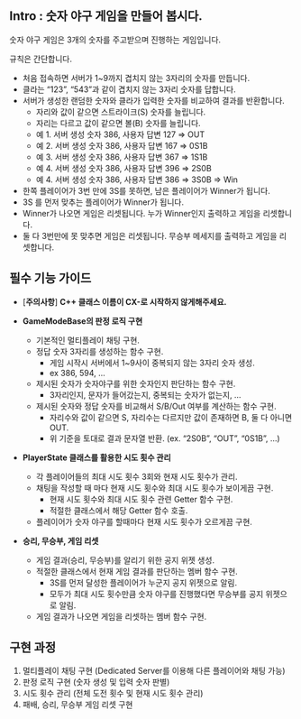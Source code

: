 ## **Intro :  숫자 야구 게임을 만들어 봅시다.**

숫자 야구 게임은 3개의 숫자를 주고받으며 진행하는 게임입니다.

규칙은 간단합니다.

- 처음 접속하면 서버가 1~9까지 겹치지 않는 3자리의 숫자를 만듭니다.
- 클라는 “123”, “543”과 같이 겹치지 않는 3자리 숫자를 답합니다.
- 서버가 생성한 랜덤한 숫자와 클라가 입력한 숫자를 비교하여 결과를 반환합니다.
    - 자리와 값이 같으면 스트라이크(S) 숫자를 늘립니다.
    - 자리는 다르고 값이 같으면 볼(B) 숫자를 늘립니다.
    - 예 1. 서버 생성 숫자 386, 사용자 답변 127 ⇒ OUT
    - 예 2. 서버 생성 숫자 386, 사용자 답변 167 ⇒ 0S1B
    - 예 3. 서버 생성 숫자 386, 사용자 답변 367 ⇒ 1S1B
    - 예 4. 서버 생성 숫자 386, 사용자 답변 396 ⇒ 2S0B
    - 예 4. 서버 생성 숫자 386, 사용자 답변 386 ⇒ 3S0B ⇒ Win
- 한쪽 플레이어가 3번 만에 3S를 못하면, 남은 플레이어가 Winner가 됩니다.
- 3S 를 먼저 맞추는 플레이어가 Winner가 됩니다.
- Winner가 나오면 게임은 리셋됩니다. 누가 Winner인지 출력하고 게임을 리셋합니다.
- 둘 다 3번만에 못 맞추면 게임은 리셋됩니다. 무승부 메세지를 출력하고 게임을 리셋합니다.


## 필수 기능 가이드

- [**주의사항**] **C++ 클래스 이름이 CX-로 시작하지 않게해주세요.**   
- **GameModeBase의 판정 로직 구현**
    - 기본적인 멀티플레이 채팅 구현.
    - 정답 숫자 3자리를 생성하는 함수 구현.
        - 게임 시작시 서버에서 1~9사이 중복되지 않는 3자리 숫자 생성.
        - ex 386, 594, …
    - 제시된 숫자가 숫자야구를 위한 숫자인지 판단하는 함수 구현.
        - 3자리인지, 문자가 들어갔는지, 중복되는 숫자가 없는지, …
    - 제시된 숫자와 정답 숫자를 비교해서 S/B/Out 여부를 계산하는 함수 구현.
        - 자리수와 값이 같으면 S, 자리수는 다르지만 값이 존재하면 B, 둘 다 아니면 OUT.
        - 위 기준을 토대로 결과 문자열 반환. (ex. “2S0B”, “OUT”, “0S1B”, …)
    
- **PlayerState 클래스를 활용한 시도 횟수 관리**
    - 각 플레이어들의 최대 시도 횟수 3회와 현재 시도 횟수가 관리.
    - 채팅을 작성할 때 마다 현재 시도 횟수와 최대 시도 횟수가 보이게끔 구현.
        - 현재 시도 횟수와 최대 시도 횟수 관련 Getter 함수 구현.
        - 적절한 클래스에서 해당 Getter 함수 호출.
    - 플레이어가 숫자 야구를 할때마다 현재 시도 횟수가 오르게끔 구현.
    
- **승리, 무승부, 게임 리셋**
    - 게임 결과(승리, 무승부)를 알리기 위한 공지 위젯 생성.
    - 적절한 클래스에서 현재 게임 결과를 판단하는 멤버 함수 구현.
        - 3S를 먼저 달성한 플레이어가 누군지 공지 위젯으로 알림.
        - 모두가 최대 시도 횟수만큼 숫자 야구를 진행했다면 무승부를 공지 위젯으로 알림.
    - 게임 결과가 나오면 게임을 리셋하는 멤버 함수 구현.
 
## 구현 과정
1. 멀티플레이 채팅 구현 (Dedicated Server를 이용해 다른 플레이어와 채팅 가능)
2. 판정 로직 구현 (숫자 생성 및 입력 숫자 판별)
3. 시도 횟수 관리 (전체 도전 횟수 및 현재 시도 횟수 관리)
4. 패배, 승리, 무승부 게임 리셋 구현


